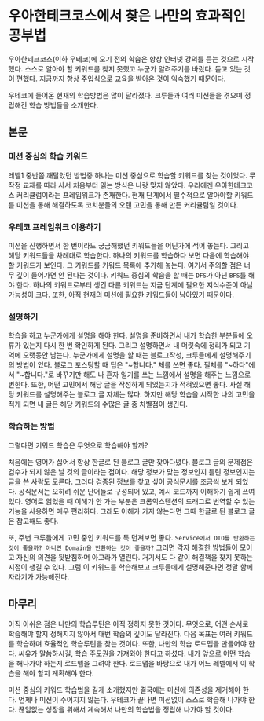 
# 우아한테크코스에서 찾은 나만의 효과적인 공부법


우아한테크코스(이하 우테코)에 오기 전의 학습은 항상 인터넷 강의를 듣는 것으로 시작했다.
스스로 알아야 할 키워드를 찾지 못했고 누군가 알려주기를 바랐다.
듣고 있는 것이 편했다.
지금까지 항상 주입식으로 교육을 받아온 것이 익숙했기 때문이다.

우테코에 들어온 현재의 학습방법은 많이 달라졌다.
크루들과 여러 미션들을 겪으며 정립해간 학습 방법들을 소개한다.


## 본문

### 미션 중심의 학습 키워드
레벨1 중반쯤 깨달았던 방법중 하나는 미션 중심으로 학습할 키워드를 찾는 것이었다.
무작정 교재를 따라 사서 처음부터 읽는 방식은 나랑 맞지 않았다.
우리에겐 우아한테크코스 커리큘럼이라는 프레임워크가 존재한다.
현재 단계에서 필수적으로 알아야할 키워드를 미션을 통해 해결하도록 코치분들의 오랜 고민을 통해 만든 커리큘럼일 것이다.

### 우테코 프레임워크 이용하기
미션을 진행하면서 한 번이라도 궁금해했던 키워드들을 어딘가에 적어 놓는다.
그리고 해당 키워드들을 차례대로 학습한다.
하나의 키워드를 학습하다 보면 다음에 학습해야 할 키워드가 보인다.
그 키워드를 키워드 목록에 추가해 놓는다.
여기서 주의할 점은 너무 깊이 들어가면 안 된다는 것이다.
키워드 중심의 학습을 할 때는 `DFS`가 아닌 `BFS`를 해야 한다.
하나의 키워드로부터 생긴 다른 키워드는 지금 단계에 필요한 지식수준이 아닐 가능성이 크다.
또한, 아직 현재의 미션에 필요한 키워드들이 남아있기 때문이다.

### 설명하기
학습을 하고 누군가에게 설명을 해야 한다.
설명을 준비하면서 내가 학습한 부분들에 오류가 있는지 다시 한 번 확인하게 된다.
그리고 설명하면서 내 머릿속에 정리가 되고 기억에 오랫동안 남는다.
누군가에게 설명을 할 때는 블로그작성, 크루들에게 설명해주기의 방법이 있다.
블로그 포스팅할 때 팁은 "~합니다." 체를 쓰면 좋다.
필체를 "~하다"에서 "~합니다."로 바꾸기만 해도 나 혼자 일기를 쓰는 느낌에서 설명을 해주는 느낌으로 변한다.
또한, 어떤 고민에서 해당 글을 작성하게 되었는지가 적혀있으면 좋다.
사실 해당 키워드를 설명해주는 블로그 글 자체는 많다.
하지만 해당 학습을 시작한 나의 고민을 적게 되면 내 글은 해당 키워드의 수많은 글 중 차별점이 생긴다.

### 학습하는 방법
그렇다면 키워드 학습은 무엇으로 학습해야 할까?

처음에는 영어가 싫어서 항상 한글로 된 블로그 글만 찾아다녔다.
블로그 글의 문제점은 검수가 되지 않은 날 것의 글이라는 점이다.
해당 정보가 맞는 정보인지 틀린 정보인지는 글을 쓴 사람도 모른다.
그러다 검증된 정보를 찾고 싶어 공식문서를 조금씩 보게 되었다.
공식문서는 오히려 쉬운 단어들로 구성되어 있고, 예시 코드까지 이해하기 쉽게 쓰여있다.
영어로 읽었을 때 이해가 안 가는 부분은 크롬익스텐션의 드래그로 번역할 수 있는 기능을 사용하면 매우 편리하다.
그래도 이해가 가지 않는다면 그때 한글로 된 블로그 글은 참고해도 좋다.

또, 주변 크루들에게 고민 중인 키워드를 툭 던져보면 좋다.
`Service에서 DTO를 반환하는 것이 좋을까? 아니면 Domain을 반환하는 것이 좋을까?`
그러면 각자 해결한 방법들이 모이고 자신의 의견을 뒷받침하며 아고라가 열린다.
거기서도 다 같이 해결책을 찾지 못하는 지점이 생길 수 있다.
그럼 이 키워드를 학습해보고 크루들에게 설명해준다면 정말 함께 자라기가 가능해진다.



## 마무리

아직 아쉬운 점은 나만의 학습루틴은 아직 정하지 못한 것이다.
무엇으로, 어떤 순서로 학습해야 할지 정해지지 않아서 매번 학습의 깊이도 달라진다.
다음 목표는 여러 키워드를 학습하며 효율적인 학습루틴을 찾는 것이다.
또한, 나만의 학습 로드맵을 만들어야 한다.
씨유가 말씀하시길, 학습 주도권을 가져와야 한다고 하셨다.
내가 앞으로 어떤 학습을 해나가야 하는지 로드맵을 그려야 한다.
로드맵을 바탕으로 내가 어느 레벨에서 이 학습을 해야 할지 계획해야 한다.

미션 중심의 키워드 학습법을 길게 소개했지만 결국에는 미션에 의존성을 제거해야 한다.
언제나 미션이 주어지지 않는다.
우테코가 끝나면 미션없이 스스로 학습해 나가야 한다.
끊임없는 성장을 위해서 계속해서 나만의 학습법을 정립해 나가야 할 것이다.
